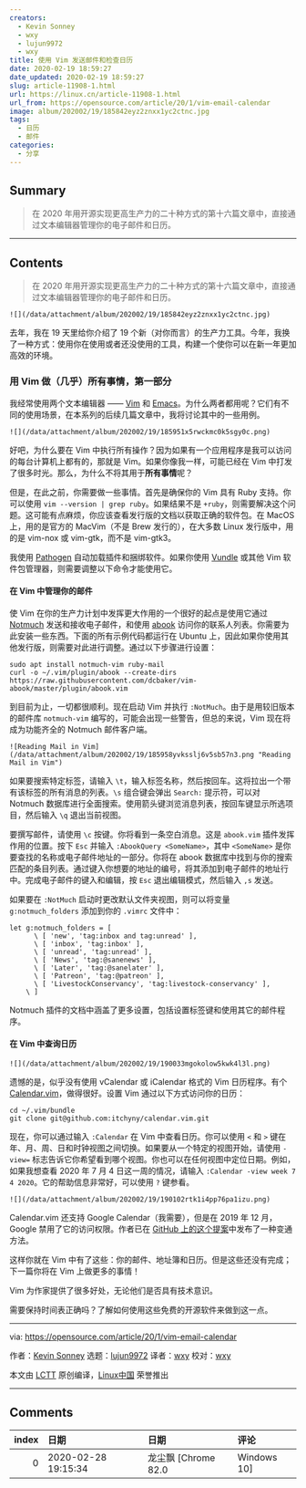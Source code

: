 ```yaml
---
creators:
  - Kevin Sonney
  - wxy
  - lujun9972
  - wxy
title: 使用 Vim 发送邮件和检查日历
date: 2020-02-19 18:59:27
date_updated: 2020-02-19 18:59:27
slug: article-11908-1.html
url: https://linux.cn/article-11908-1.html
url_from: https://opensource.com/article/20/1/vim-email-calendar
image: album/202002/19/185842eyz2znxx1yc2ctnc.jpg
tags:
  - 日历
  - 邮件
categories:
  - 分享
---
```


## Summary

> 在 2020 年用开源实现更高生产力的二十种方式的第十六篇文章中，直接通过文本编辑器管理你的电子邮件和日历。

***

<!-- more -->

## Contents

> 
> 在 2020 年用开源实现更高生产力的二十种方式的第十六篇文章中，直接通过文本编辑器管理你的电子邮件和日历。
> 
> 
> 

`![](/data/attachment/album/202002/19/185842eyz2znxx1yc2ctnc.jpg)`

去年，我在 19 天里给你介绍了 19 个新（对你而言）的生产力工具。今年，我换了一种方式：使用你在使用或者还没使用的工具，构建一个使你可以在新一年更加高效的环境。

### 用 Vim 做（几乎）所有事情，第一部分

我经常使用两个文本编辑器 —— [Vim](https://www.vim.org/) 和 [Emacs](https://www.gnu.org/software/emacs/)。为什么两者都用呢？它们有不同的使用场景，在本系列的后续几篇文章中，我将讨论其中的一些用例。

`![](/data/attachment/album/202002/19/185951x5rwckmc0k5sgy0c.png)`

好吧，为什么要在 Vim 中执行所有操作？因为如果有一个应用程序是我可以访问的每台计算机上都有的，那就是 Vim。如果你像我一样，可能已经在 Vim 中打发了很多时光。那么，为什么不将其用于**所有事情**呢？

但是，在此之前，你需要做一些事情。首先是确保你的 Vim 具有 Ruby 支持。你可以使用 `vim --version | grep ruby`。如果结果不是 `+ruby`，则需要解决这个问题。这可能有点麻烦，你应该查看发行版的文档以获取正确的软件包。在 MacOS 上，用的是官方的 MacVim（不是 Brew 发行的），在大多数 Linux 发行版中，用的是 vim-nox 或 vim-gtk，而不是 vim-gtk3。

我使用 [Pathogen](https://github.com/tpope/vim-pathogen) 自动加载插件和捆绑软件。如果你使用 [Vundle](https://github.com/VundleVim/Vundle.vim) 或其他 Vim 软件包管理器，则需要调整以下命令才能使用它。

#### 在 Vim 中管理你的邮件

使 Vim 在你的生产力计划中发挥更大作用的一个很好的起点是使用它通过 [Notmuch](https://opensource.com/article/20/1/organize-email-notmuch) 发送和接收电子邮件，和使用 [abook](https://opensource.com/article/20/1/sync-contacts-locally) 访问你的联系人列表。你需要为此安装一些东西。下面的所有示例代码都运行在 Ubuntu 上，因此如果你使用其他发行版，则需要对此进行调整。通过以下步骤进行设置：

```shell
sudo apt install notmuch-vim ruby-mail
curl -o ~/.vim/plugin/abook --create-dirs https://raw.githubusercontent.com/dcbaker/vim-abook/master/plugin/abook.vim
```

到目前为止，一切都很顺利。现在启动 Vim 并执行 `:NotMuch`。由于是用较旧版本的邮件库 `notmuch-vim` 编写的，可能会出现一些警告，但总的来说，Vim 现在将成为功能齐全的 Notmuch 邮件客户端。

`![Reading Mail in Vim](/data/attachment/album/202002/19/185958yvksslj6v5sb57n3.png "Reading Mail in Vim")`

如果要搜索特定标签，请输入 `\t`，输入标签名称，然后按回车。这将拉出一个带有该标签的所有消息的列表。`\s` 组合键会弹出 `Search:` 提示符，可以对 Notmuch 数据库进行全面搜索。使用箭头键浏览消息列表，按回车键显示所选项目，然后输入 `\q` 退出当前视图。

要撰写邮件，请使用 `\c` 按键。你将看到一条空白消息。这是 `abook.vim` 插件发挥作用的位置。按下 `Esc` 并输入 `:AbookQuery <SomeName>`，其中 `<SomeName>` 是你要查找的名称或电子邮件地址的一部分。你将在 abook 数据库中找到与你的搜索匹配的条目列表。通过键入你想要的地址的编号，将其添加到电子邮件的地址行中。完成电子邮件的键入和编辑，按 `Esc` 退出编辑模式，然后输入 `,s` 发送。

如果要在 `:NotMuch` 启动时更改默认文件夹视图，则可以将变量 `g:notmuch_folders` 添加到你的 `.vimrc` 文件中：

```shell
let g:notmuch_folders = [
      \ [ 'new', 'tag:inbox and tag:unread' ],
      \ [ 'inbox', 'tag:inbox' ],
      \ [ 'unread', 'tag:unread' ],
      \ [ 'News', 'tag:@sanenews' ],
      \ [ 'Later', 'tag:@sanelater' ],
      \ [ 'Patreon', 'tag:@patreon' ],
      \ [ 'LivestockConservancy', 'tag:livestock-conservancy' ],
    \ ]
```

Notmuch 插件的文档中涵盖了更多设置，包括设置标签键和使用其它的邮件程序。

#### 在 Vim 中查询日历

`![](/data/attachment/album/202002/19/190033mgokolow5kwk4l3l.png)`

遗憾的是，似乎没有使用 vCalendar 或 iCalendar 格式的 Vim 日历程序。有个 [Calendar.vim](https://github.com/itchyny/calendar.vim)，做得很好。设置 Vim 通过以下方式访问你的日历：

```shell
cd ~/.vim/bundle
git clone git@github.com:itchyny/calendar.vim.git
```

现在，你可以通过输入 `:Calendar` 在 Vim 中查看日历。你可以使用 `<` 和 `>` 键在年、月、周、日和时钟视图之间切换。如果要从一个特定的视图开始，请使用 `-view=` 标志告诉它你希望看到哪个视图。你也可以在任何视图中定位日期。例如，如果我想查看 2020 年 7 月 4 日这一周的情况，请输入 `:Calendar -view week 7 4 2020`。它的帮助信息非常好，可以使用 `?` 键参看。

`![](/data/attachment/album/202002/19/190102rtk1i4pp76pa1izu.png)`

Calendar.vim 还支持 Google Calendar（我需要），但是在 2019 年 12 月，Google 禁用了它的访问权限。作者已在 [GitHub 上的这个提案](https://github.com/itchyny/calendar.vim/issues/156)中发布了一种变通方法。

这样你就在 Vim 中有了这些：你的邮件、地址簿和日历。但是这些还没有完成； 下一篇你将在 Vim 上做更多的事情！

Vim 为作家提供了很多好处，无论他们是否具有技术意识。

需要保持时间表正确吗？了解如何使用这些免费的开源软件来做到这一点。

---

via: <https://opensource.com/article/20/1/vim-email-calendar>

作者：[Kevin Sonney](https://opensource.com/users/ksonney) 选题：[lujun9972](https://github.com/lujun9972) 译者：[wxy](https://github.com/wxy) 校对：[wxy](https://github.com/wxy)

本文由 [LCTT](https://github.com/LCTT/TranslateProject) 原创编译，[Linux中国](https://linux.cn/) 荣誉推出

***

## Comments

|   index | 日期                | 日期                            | 评论                                                                                       |
|--------:|:--------------------|:--------------------------------|:-------------------------------------------------------------------------------------------|
|       0 | 2020-02-28 19:15:34 | 龙尘飘 [Chrome 82.0|Windows 10] | 我不用日历这种应用，但是个人觉得大部分用日历这种应用的，倾向于带有云同步的，比如google家的 |
